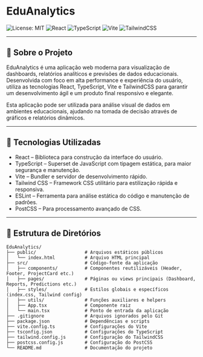 # EduAnalytics

![License: MIT](https://img.shields.io/badge/License-MIT-green.svg)
![React](https://img.shields.io/badge/React-17.0.2-blue.svg)
![TypeScript](https://img.shields.io/badge/TypeScript-4.9-blue.svg)
![Vite](https://img.shields.io/badge/Vite-4.0.0-yellow.svg)
![TailwindCSS](https://img.shields.io/badge/TailwindCSS-3.0-green.svg)

---

## 🔮 Sobre o Projeto

EduAnalytics é uma aplicação web moderna para visualização de dashboards, relatórios analíticos e previsões de dados educacionais. Desenvolvida com foco em alta performance e experiência do usuário, utiliza as tecnologias React, TypeScript, Vite e TailwindCSS para garantir um desenvolvimento ágil e um produto final responsivo e elegante.

Esta aplicação pode ser utilizada para análise visual de dados em ambientes educacionais, ajudando na tomada de decisão através de gráficos e relatórios dinâmicos.

---

## 🧱 Tecnologias Utilizadas

- React – Biblioteca para construção da interface do usuário.
- TypeScript – Superset de JavaScript com tipagem estática, para maior segurança e manutenção.
- Vite – Bundler e servidor de desenvolvimento rápido.
- Tailwind CSS – Framework CSS utilitário para estilização rápida e responsiva.
- ESLint – Ferramenta para análise estática do código e manutenção de padrões.
- PostCSS – Para processamento avançado de CSS.

---

## 📂 Estrutura de Diretórios

```plaintext
EduAnalytics/
├── public/                  # Arquivos estáticos públicos
│   └── index.html           # Arquivo HTML principal
├── src/                     # Código-fonte da aplicação
│   ├── components/          # Componentes reutilizáveis (Header, Footer, ProjectCard etc.)
│   ├── pages/               # Páginas ou views principais (Dashboard, Reports, Predictions etc.)
│   ├── styles/              # Estilos globais e específicos (index.css, Tailwind config)
│   ├── utils/               # Funções auxiliares e helpers
│   ├── App.tsx              # Componente raiz
│   └── main.tsx             # Ponto de entrada da aplicação
├── .gitignore               # Arquivos ignorados pelo Git
├── package.json             # Dependências e scripts
├── vite.config.ts           # Configurações do Vite
├── tsconfig.json            # Configurações do TypeScript
├── tailwind.config.js       # Configuração do TailwindCSS
├── postcss.config.js        # Configuração do PostCSS
└── README.md                # Documentação do projeto

